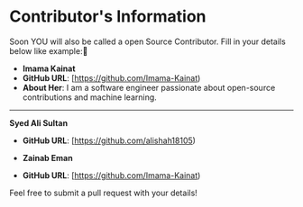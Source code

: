 # Contributor's Information

Soon YOU will also be called a open Source Contributor. Fill in your details below like example:🤗

- **Imama Kainat**
- **GitHub URL**: [https://github.com/Imama-Kainat)
- **About Her**: I am a software engineer passionate about open-source contributions and machine learning.

---
 **Syed Ali Sultan**
- **GitHub URL**: [https://github.com/alishah18105)




- **Zainab Eman**
- **GitHub URL**: [https://github.com/Imama-Kainat)

Feel free to submit a pull request with your details!
